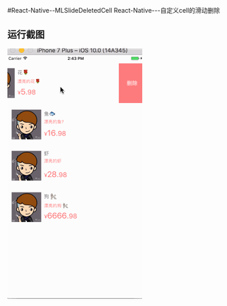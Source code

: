 #React-Native--MLSlideDeletedCell
React-Native---自定义cell的滑动删除

## 运行截图

![最新](https://github.com/Mill0/MLSlideDeletedCell/blob/master/screenshot/1.gif)


